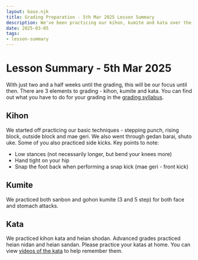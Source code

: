 ```yaml
---
layout: base.njk
title: Grading Preparation - 5th Mar 2025 Lesson Summary
description: We've been practicing our kihon, kumite and kata over the last 2 months. Today we put all of this together and practiced everything required for the grading.
date: 2025-03-05
tags:
- lesson-summary
---
```

# Lesson Summary - 5th Mar 2025

With just two and a half weeks until the grading, this will be our focus until then. There are 3 elements to grading - kihon, kumite and kata. You can find out what you have to do for your grading in the [grading syllabus](/kyu-syllabus/).

## Kihon
We started off practicing our basic techniques - stepping punch, rising block, outside block and mae geri. We also went through gedan barai, shuto uke. Some of you also practiced side kicks. Key points to note:

* Low stances (not necessarily longer, but bend your knees more)
* Hand tight on your hip
* Snap the foot back when performing a snap kick (mae geri - front kick)

## Kumite
We practiced both sanbon and gohon kumite (3 and 5 step) for both face and stomach attacks. 

## Kata
We practiced kihon kata and heian shodan. Advanced grades practiced heian nidan and heian sandan. Please practice your katas at home. You can view [videos of the kata](/kata/heian/) to help remember them.

